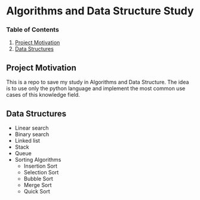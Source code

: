 # Algorithms and Data Structure Study

### Table of Contents

1. [Project Motivation](#motivation)
2. [Data Structures](#data)

## Project Motivation<a name="motivation"></a>

This is a repo to save my study in Algorithms and Data Structure. The idea is to use only the python language and implement the most common use cases of this knowledge field.


## Data Structures<a name="data"></a>

- Linear search
- Binary search
- Linked list
- Stack
- Queue
- Sorting Algorithms
  - Insertion Sort
  - Selection Sort
  - Bubble Sort
  - Merge Sort
  - Quick Sort
